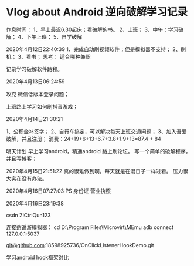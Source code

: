 # Vlog about Android 逆向破解学习记录
作息时间：
1、早上最迟6.30起床；看破解的书。
2、上班；
3、中午：学习破解；
4、下午上班；
5、自学破解

2020年4月12日22:40:39
1、完成自动刷视频软件；但是模拟器不支持；
2、刷机；
3、看书；
思考：
适合哪种兼职

记录学习破解软件路程。

2020年4月13日06:24:59

攻克 微信低版本登录问题；

上班路上学习如何刷抖音游戏；


2020年4月14日21:30:21

1、公积金补签字；
2、自行车搞定，可以解决每天上班交通问题；
3、加入吾爱破解，并且注册；
消费：24+19+6+13+6.7+3.8+1.9+13=87.4 + 84

明天计划
早上学习android，精通android
路上刷论坛。
写一个简单的破解程序，并且写博客；

2020年4月15日21:51:22
真的很难做到啊，每天就是在混日子一样过着。
压力很大实在没有办法。

2020年4月16日07:27:03
PS 身份证 营业执照


2020年4月16日23:19:38

csdn ZlCtrlQun123

连接逍遥游模拟器：
cd D:\Program Files\Microvirt\MEmu 
adb connect 127.0.0.1:5037

git@github.com:18598925736/OnClickListenerHookDemo.git

学习android hook框架对比
















